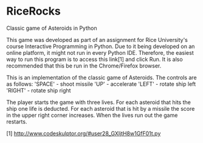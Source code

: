 RiceRocks
=========

Classic game of Asteroids in Python


This game was developed as part of an assignment for Rice University's 
course Interactive Programming in Python. Due to it being developed on 
an online platform, it might not run in every Python IDE. Therefore, 
the easiest way to run this program is to access this link[1] and click Run.
It is also recommended that this be run in the Chrome/Firefox browser.


This is an implementation of the classic game of Asteroids. The controls
are as follows:
'SPACE' - shoot missile
'UP' - accelerate
'LEFT' - rotate ship left
'RIGHT' - rotate ship right

The player starts the game with three lives. For each asteroid that hits
the ship one life is deducted. For each asteroid that is hit by a missile
the score in the upper right corner increases. When the lives run out
the game restarts.


[1] http://www.codeskulptor.org/#user28_GXljtH8w1GfF01t.py
